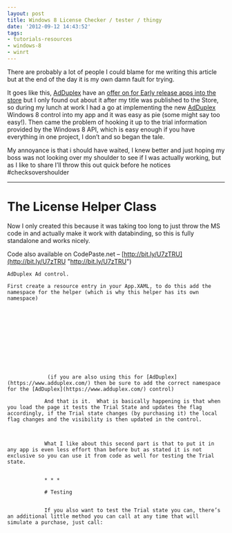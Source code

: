 ```yaml
---
layout: post
title: Windows 8 License Checker / tester / thingy
date: '2012-09-12 14:43:52'
tags:
- tutorials-resources
- windows-8
- winrt
---
```


There are probably a lot of people I could blame for me writing this article but at the end of the day it is my own damn fault for trying.

It goes like this, [AdDuplex](https://www.adduplex.com/) have an [offer on for Early release apps into the store](http://blog.adduplex.com/2012/07/adduplex-for-windows-8-is-here.html) but I only found out about it after my title was published to the Store, so during my lunch at work I had a go at implementing the new [AdDuplex](https://www.adduplex.com/) Windows 8 control into my app and it was easy as pie (some might say too easy!).  Then came the problem of hooking it up to the trial information provided by the Windows 8 API, which is easy enough if you have everything in one project, I don’t and so began the tale.

My annoyance is that i should have waited, I knew better and just hoping my boss was not looking over my shoulder to see if I was actually working, but as I like to share I’ll throw this out quick before he notices #checksovershoulder

* * *

# The License Helper Class

Now I only created this because it was taking too long to just throw the MS code in and actually make it work with databinding, so this is fully standalone and works nicely.

Code also available on CodePaste.net – [http://bit.ly/U7zTRU](http://bit.ly/U7zTRU "http://bit.ly/U7zTRU")

    AdDuplex Ad control.
    
    First create a resource entry in your App.XAML, to do this add the namespace for the helper (which is why this helper has its own namespace)
    
    
    
    
        
        
            
            
                
                
                    
                
                 (if you are also using this for [AdDuplex](https://www.adduplex.com/) then be sure to add the correct namespace for the [AdDuplex](https://www.adduplex.com/) control)
                
                And that is it.  What is basically happening is that when you load the page it tests the Trial State and updates the flag accordingly, if the Trial state changes (by purchasing it) the local flag changes and the visibility is then updated in the control.
                
                
                
                What I like about this second part is that to put it in any app is even less effort than before but as stated it is not exclusive so you can use it from code as well for testing the Trial state.
                
                
                * * *
                
                # Testing
                
                
                If you also want to test the Trial state you can, there’s an additional little method you can call at any time that will simulate a purchase, just call:
                
                
                
                
                    
                
                
            
            
        
        
    
    
    


